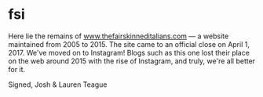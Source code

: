 # fsi

Here lie the remains of www.thefairskinneditalians.com — a website maintained from 2005 to 2015. The site came to an official close on April 1, 2017. We've moved on to Instagram! Blogs such as this one lost their place on the web around 2015 with the rise of Instagram, and truly, we're all better for it.

Signed,
Josh & Lauren Teague
